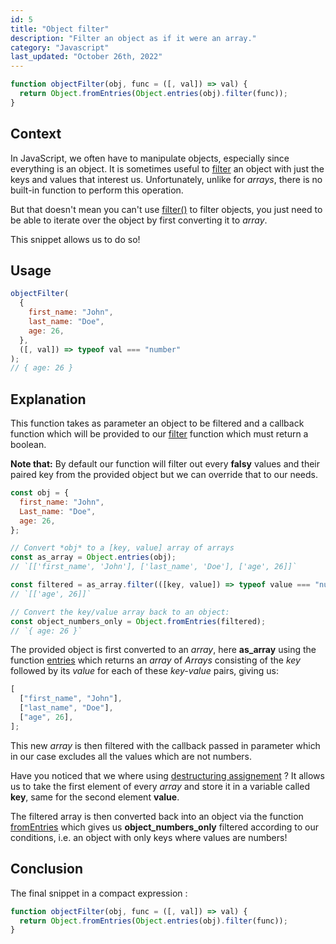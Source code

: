 ```yaml
---
id: 5
title: "Object filter"
description: "Filter an object as if it were an array."
category: "Javascript"
last_updated: "October 26th, 2022"
---
```


```js
function objectFilter(obj, func = ([, val]) => val) {
  return Object.fromEntries(Object.entries(obj).filter(func));
}
```

## Context

In JavaScript, we often have to manipulate objects, especially since everything is an object. It is sometimes useful to [filter](https://developer.mozilla.org/en-US/docs/Web/JavaScript/Reference/Global_Objects/Array/filter) an object with just the keys and values that interest us. Unfortunately, unlike for _arrays_, there is no built-in function to perform this operation.

But that doesn't mean you can't use [filter()](https://developer.mozilla.org/en-US/docs/Web/JavaScript/Reference/Global_Objects/Array/filter) to filter objects, you just need to be able to iterate over the object by first converting it to _array_.

This snippet allows us to do so!

## Usage

```js
objectFilter(
  {
    first_name: "John",
    last_name: "Doe",
    age: 26,
  },
  ([, val]) => typeof val === "number"
);
// { age: 26 }
```

## Explanation

This function takes as parameter an object to be filtered and a callback function which will be provided to our [filter](https://developer.mozilla.org/en-US/docs/Web/JavaScript/Reference/Global_Objects/Array/filter) function which must return a boolean.

**Note that:** By default our function will filter out every **falsy** values and their paired key from the provided object but we can override that to our needs.

```js
const obj = {
  first_name: "John",
  Last_name: "Doe",
  age: 26,
};

// Convert *obj* to a [key, value] array of arrays
const as_array = Object.entries(obj);
// `[['first_name', 'John'], ['last_name', 'Doe'], ['age', 26]]`

const filtered = as_array.filter(([key, value]) => typeof value === "number");
// `[['age', 26]]`

// Convert the key/value array back to an object:
const object_numbers_only = Object.fromEntries(filtered);
// `{ age: 26 }`
```

The provided object is first converted to an _array_, here **as_array** using the function [entries](https://developer.mozilla.org/en-US/docs/Web/JavaScript/Reference/Global_Objects/Object/entries) which returns an _array_ of _Arrays_ consisting of the _key_ followed by its _value_ for each of these _key-value_ pairs, giving us:

```js
[
  ["first_name", "John"],
  ["last_name", "Doe"],
  ["age", 26],
];
```

This new _array_ is then filtered with the callback passed in parameter which in our case excludes all the values which are not numbers. 

Have you noticed that we where using [destructuring assignement](https://developer.mozilla.org/en-US/docs/Web/JavaScript/Reference/Operators/Destructuring_assignment) ? It allows us to take the first element of every *array* and store it in a variable called **key**, same for the second element **value**.

The filtered array is then converted back into an object via the function [fromEntries](https://developer.mozilla.org/en-US/docs/Web/JavaScript/Reference/Global_Objects/Object/fromEntries) which gives us **object_numbers_only** filtered according to our conditions, i.e. an object with only keys where values are numbers!

## Conclusion

The final snippet in a compact expression :

```js
function objectFilter(obj, func = ([, val]) => val) {
  return Object.fromEntries(Object.entries(obj).filter(func));
}
```
